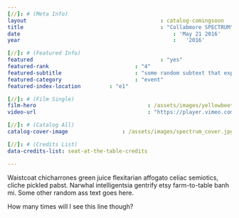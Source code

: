 ```yaml
---
[//]: # (Meta Info)
layout 											: catalog-comingsoon
title 											: "Collabmore SPECTRUM"
date 												: 'May 21 2016'
year 												:	'2016'

[//]: # (Featured Info)
featured 										: "yes"
featured-rank 							: "4"
featured-subtitle						: "some random subtext that explains this two word title"
featured-category						: "event"
featured-index-location			: "e1"

[//]: # (Film Single)
film-hero 									: /assets/images/yellowbeetle-1.jpg
video-url 									: "https://player.vimeo.com/video/198145423?api=1"

[//]: # (Catalog All)
catalog-cover-image					: /assets/images/spectrum_cover.jpg

[//]: # (Credits List)
data-credits-list: seat-at-the-table-credits

---
```


Waistcoat chicharrones green juice flexitarian affogato celiac semiotics, cliche pickled pabst. Narwhal intelligentsia gentrify etsy farm-to-table banh mi.
Some other random ass text goes here.

How many times will I see this line though?